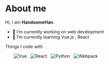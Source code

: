# About me

Hi, I am **HandsomeHan**. 

 - 🍰 I’m currently working on web development
 - 🌈 I’m currently learning Vue.js , React

Things I code with

&nbsp;&nbsp;&nbsp;&nbsp;&nbsp;&nbsp;
![Vue](https://img.shields.io/badge/-Vue-4fc08d?style=flat&logo=Vue.js&logoColor=fff)
&nbsp;
![React](https://img.shields.io/badge/-React-45b8d8?style=flat&logo=react&logoColor=white)
&nbsp;
![Python](https://img.shields.io/badge/-Python-3e74a2?style=flat&logo=Python&logoColor=fff)
&nbsp;
![Webpack](https://img.shields.io/badge/-Webpack-?style=flat&logo=Webpack&logoColor=fff)

